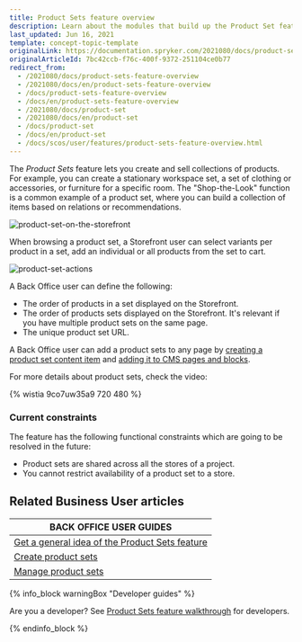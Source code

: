 ```yaml
---
title: Product Sets feature overview
description: Learn about the modules that build up the Product Set feature
last_updated: Jun 16, 2021
template: concept-topic-template
originalLink: https://documentation.spryker.com/2021080/docs/product-sets-feature-overview
originalArticleId: 7bc42ccb-f76c-400f-9372-251104ce0b77
redirect_from:
  - /2021080/docs/product-sets-feature-overview
  - /2021080/docs/en/product-sets-feature-overview
  - /docs/product-sets-feature-overview
  - /docs/en/product-sets-feature-overview
  - /2021080/docs/product-set
  - /2021080/docs/en/product-set
  - /docs/product-set
  - /docs/en/product-set
  - /docs/scos/user/features/product-sets-feature-overview.html
---
```


The *Product Sets* feature lets you create and sell collections of products. For example, you can create a stationary workspace set, a set of clothing or accessories, or furniture for a specific room. The "Shop-the-Look" function is a common example of a product set, where you can build a collection of items based on relations or recommendations.

![product-set-on-the-storefront](https://spryker.s3.eu-central-1.amazonaws.com/docs/Features/Product+Management/Product+Sets/product-set-on-the-storefront.png)

When browsing a product set, a Storefront user can select variants per product in a set, add an individual or all products from the set to cart.

![product-set-actions](https://spryker.s3.eu-central-1.amazonaws.com/docs/Features/Product+Management/Product+Sets/product-set-actions.png)

A Back Office user can define the following:
* The order of products in a set displayed on the Storefront.
* The order of products sets displayed on the Storefront. It's relevant if you have multiple product sets on the same page.
* The unique product set URL.

A Back Office user can add a product sets to any page by [creating a product set content item](/docs/scos/user/back-office-user-guides/content/content-items/creating-content-items.html) and [adding it to CMS pages and blocks](/docs/scos/user/back-office-user-guides/content/content-items/adding-content-items-to-cms-pages-and-blocks.html).


For more details about product sets, check the video:

{% wistia 9co7uw35a9 720 480 %}

### Current constraints

The feature has the following functional constraints which are going to be resolved in the future:
* Product sets are shared across all the stores of a project.
* You cannot restrict availability of a product set to a store.


## Related Business User articles

|BACK OFFICE USER GUIDES|
|---|
| [Get a general idea of the Product Sets feature](/docs/scos/user/features/product-sets-feature-overview.html) |
| [Create product sets](/docs/scos/user/back-office-user-guides/merchandising/product-sets/creating-product-sets.html) |
| [Manage product sets](/docs/scos/user/back-office-user-guides/merchandising/product-sets/managing-product-sets.html) |

{% info_block warningBox "Developer guides" %}

Are you a developer? See [Product Sets feature walkthrough](/docs/scos/dev/feature-walkthroughs/product-sets-feature-walkthrough/product-sets-feature-walkthrough.html) for developers.

{% endinfo_block %}
